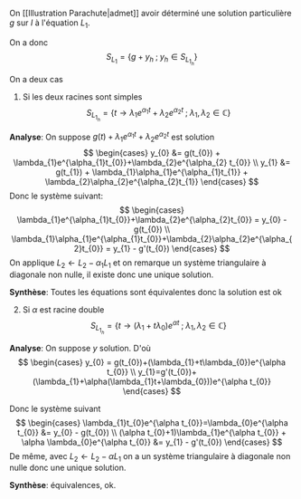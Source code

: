On [[Illustration Parachute|admet]] avoir déterminé une solution particulière $g$ sur $I$ à l'équation $L_{1}$.

On a donc
$$
S_{L_{1}} = \{ g+y_{h} \;;\; y_{h} \in S_{L_{1_{h}}} \}
$$

On a deux cas

1. Si les deux racines sont simples
$$
S_{L_{1_{h}}} = \{ t \to \lambda_{1}e^{\alpha_{1}t} + \lambda_{2}e^{\alpha_{2}t} \;;\; \lambda_{1},\lambda_{2} \in \mathbb{C} \}
$$

__Analyse__:
On suppose $g(t)+\lambda_{1}e^{\alpha_{1}t}+\lambda_{2}e^{\alpha_{2}t}$ est solution
$$
\begin{cases}
y_{0} &= g(t_{0}) + \lambda_{1}e^{\alpha_{1}t_{0}}+\lambda_{2}e^{\alpha_{2} t_{0}} \\
y_{1} &= g(t_{1}) + \lambda_{1}\alpha_{1}e^{\alpha_{1}t_{1}} + \lambda_{2}\alpha_{2}e^{\alpha_{2}t_{1}} 
\end{cases}
$$
Donc le système suivant:
$$
\begin{cases}
\lambda_{1}e^{\alpha_{1}t_{0}}+\lambda_{2}e^{\alpha_{2}t_{0}} = y_{0} - g(t_{0}) \\
\lambda_{1}\alpha_{1}e^{\alpha_{1}t_{0}}+\lambda_{2}\alpha_{2}e^{\alpha_{2}t_{0}} = y_{1} - g'(t_{0})
\end{cases}
$$
On applique $L_{2} \leftarrow L_{2} - \alpha_{1}L_{1}$ et on remarque un système triangulaire à diagonale non nulle, il existe donc une unique solution.

__Synthèse__:
Toutes les équations sont équivalentes donc la solution est ok

2. Si $\alpha$ est racine double
$$
S_{L_{1_{h}}} = \{ t \to (\lambda_{1}+t\lambda_{0})e^{\alpha t} \;;\; \lambda_{1},\lambda_{2} \in \mathbb{C} \}
$$

__Analyse__:
On suppose $y$ solution.
D'où
$$
\begin{cases}
y_{0} =  g(t_{0})+(\lambda_{1}+t\lambda_{0})e^{\alpha t_{0}} \\
y_{1}=g'(t_{0})+(\lambda_{1}+\alpha(\lambda_{1}t+\lambda_{0}))e^{\alpha t_{0}}
\end{cases}
$$

Donc le système suivant
$$
\begin{cases}
\lambda_{1}t_{0}e^{\alpha t_{0}}=\lambda_{0}e^{\alpha t_{0}} &= y_{0} - g(t_{0}) \\
(\alpha t_{0}+1)\lambda_{1}e^{\alpha t_{0}} + \alpha \lambda_{0}e^{\alpha t_{0}} &=  y_{1} - g'(t_{0})
\end{cases}
$$
De même, avec $L_{2} \leftarrow L_{2}-\alpha L_{1}$ on a un système triangulaire à diagonale non nulle donc une unique solution.

__Synthèse__: équivalences, ok.